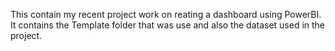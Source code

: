 This contain my recent project work on reating a dashboard using PowerBI. It contains the Template folder that was use and also the dataset used in the project.
